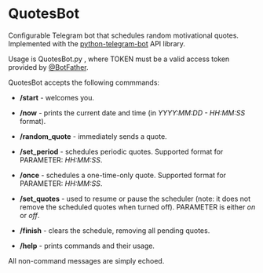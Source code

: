 # QuotesBot
Configurable Telegram bot that schedules random motivational quotes. Implemented with the [python-telegram-bot](https://python-telegram-bot.readthedocs.io/en/stable/) API library.

Usage is QuotesBot.py <TOKEN>, where TOKEN must be a valid access token provided by [@BotFather](https://telegram.me/botfather).


QuotesBot accepts the following commmands:

+ **/start** - welcomes you.

+ **/now** - prints the current date and time (in *YYYY:MM:DD - HH:MM:SS* format).

+ **/random_quote** - immediately sends a quote.

+ **/set_period** <PARAMETER> - schedules periodic quotes. Supported format for PARAMETER: *HH:MM:SS*.

+ **/once** <PARAMETER> - schedules a one-time-only quote. Supported format for PARAMETER: *HH:MM:SS*.

+ **/set_quotes** <PARAMETER> - used to resume or pause the scheduler (note: it does not remove the scheduled quotes when turned off). PARAMETER is either *on* or *off*.

+ **/finish** - clears the schedule, removing all pending quotes.

+ **/help** - prints commands and their usage.


All non-command messages are simply echoed.